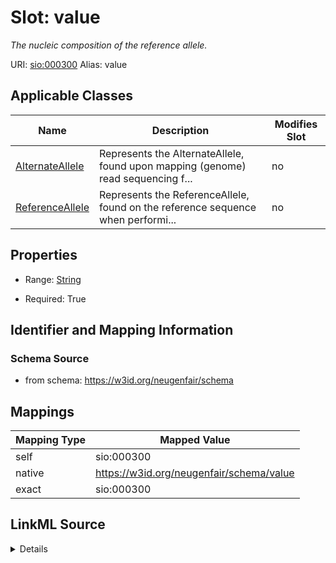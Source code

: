 

# Slot: value 


_The nucleic composition of the reference allele._





URI: [sio:000300](http://semanticscience.org/resource/SIO_000300)
Alias: value

<!-- no inheritance hierarchy -->





## Applicable Classes

| Name | Description | Modifies Slot |
| --- | --- | --- |
| [AlternateAllele](AlternateAllele.md) | Represents the AlternateAllele, found upon mapping (genome) read sequencing f... |  no  |
| [ReferenceAllele](ReferenceAllele.md) | Represents the ReferenceAllele, found on the reference sequence when performi... |  no  |






## Properties

* Range: [String](String.md)

* Required: True




## Identifier and Mapping Information






### Schema Source


* from schema: https://w3id.org/neugenfair/schema




## Mappings

| Mapping Type | Mapped Value |
| ---  | ---  |
| self | sio:000300 |
| native | https://w3id.org/neugenfair/schema/value |
| exact | sio:000300 |




## LinkML Source

<details>
```yaml
name: value
description: The nucleic composition of the reference allele.
from_schema: https://w3id.org/neugenfair/schema
exact_mappings:
- sio:000300
rank: 1000
slot_uri: sio:000300
alias: value
domain_of:
- AlternateAllele
- ReferenceAllele
range: string
required: true

```
</details>